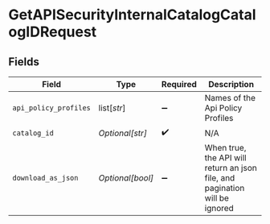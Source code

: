 # GetAPISecurityInternalCatalogCatalogIDRequest


## Fields

| Field                                                                       | Type                                                                        | Required                                                                    | Description                                                                 |
| --------------------------------------------------------------------------- | --------------------------------------------------------------------------- | --------------------------------------------------------------------------- | --------------------------------------------------------------------------- |
| `api_policy_profiles`                                                       | list[*str*]                                                                 | :heavy_minus_sign:                                                          | Names of the Api Policy Profiles                                            |
| `catalog_id`                                                                | *Optional[str]*                                                             | :heavy_check_mark:                                                          | N/A                                                                         |
| `download_as_json`                                                          | *Optional[bool]*                                                            | :heavy_minus_sign:                                                          | When true, the API will return an json file, and pagination will be ignored |